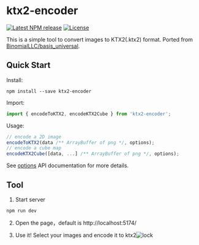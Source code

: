 # ktx2-encoder

[![Latest NPM release](https://img.shields.io/npm/v/ktx2-encoder.svg)](https://www.npmjs.com/package/ktx2-encoder)
[![License](https://img.shields.io/badge/license-MIT-007ec6.svg)](https://github.com/gz65555/ktx2-encoder)


This is a simple tool to convert images to KTX2(.ktx2) format. Ported from [BinomialLLC/basis_universal](https://github.com/BinomialLLC/basis_universal).

## Quick Start

Install:

```shell
npm install --save ktx2-encoder
```

Import: 

```javascript
import { encodeToKTX2, encodeKTX2Cube } from 'ktx2-encoder';
```

Usage:

```javascript
// encode a 2D image
encodeToKTX2(data /** ArrayBuffer of png */, options);
// encode a cube map
encodeKTX2Cube([data, ...] /** ArrayBuffer of png */, options);
```

See [options](./docs/interfaces/IEncodeOptions.md) API documentation for more details.

## Tool

1. Start server

```
npm run dev
```

2. Open the page，default is http://localhost:5174/

3. Use it! Select your images and encode it to ktx2![lock](https://mdn.alipayobjects.com/rms/afts/img/A*himnRpVKEvgAAAAAAAAAAAAAARQnAQ/original/lock.gif)
